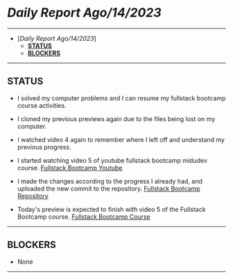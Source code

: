 # *Daily Report Ago/14/2023*

---
 
- [*Daily Report Ago/14/2023*]
  - [**STATUS**](#status)
  - [**BLOCKERS**](#blockers)

---


## **STATUS**

- I solved my computer problems and I can resume my fullstack bootcamp course activities.

- I cloned my previous previews again due to the files being lost on my computer.

- I watched video 4 again to remember where I left off and understand my previous progress.

- I started watching video 5 of youtube fullstack bootcamp midudev course. [Fullstack Bootcamp Youtube](https://www.youtube.com/playlist?list=PLV8x_i1fqBw0Kn_fBIZTa3wS_VZAqddX7)

- I made the changes according to the progress I already had, and uploaded the new commit to the repository.
[Fullstack Bootcamp Repository](https://github.com/Monx13/midudev-bootcamp-course)

- Today's preview is expected to finish with video 5 of the Fullstack Bootcamp course. [Fullstack Bootcamp Course](https://fullstackopen.com/es/)

---
## **BLOCKERS**

- None 
---
